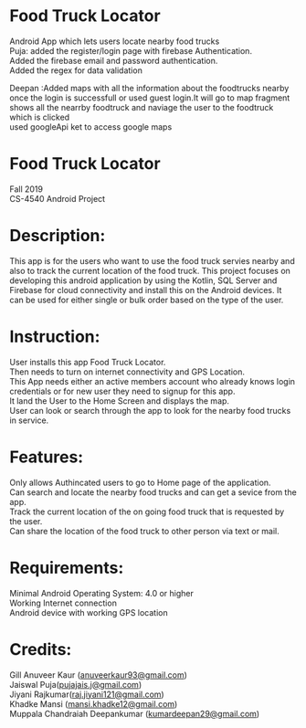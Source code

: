 # Food Truck Locator
Android App which lets users locate nearby food trucks\
Puja: added the register/login page with firebase Authentication.\
Added the firebase email and password authentication. \
Added the regex for data validation

Deepan :Added maps with all the information about the foodtrucks nearby\
once the login is successfull or used guest login.It will go to map fragment\
shows all the nearrby foodtruck and naviage the user to the foodtruck which is clicked\
used googleApi ket to access google maps


# Food Truck Locator
Fall 2019\
CS-4540 Android Project

# Description:
This app is for the users who want to use the food truck servies nearby and also to track the current location of the food truck. This project focuses on developing this android application by using the Kotlin, SQL Server and Firebase for cloud connectivity and install this on the Android devices. It can be used for either single or bulk order based on the type of the user.

# Instruction:
User installs this app Food Truck Locator.\
Then needs to turn on internet connectivity and GPS Location.\
This App needs either an active members account who already knows login credentials or for new user they need to signup for this app.\
It land the User to the Home Screen and displays the map.\
User can look or search through the app to look for the nearby food trucks in service.

# Features:
Only allows Authincated users to go to Home page of the application.\
Can search and locate the nearby food trucks and can get a sevice from the app.\
Track the current location of the on going food truck that is requested by the user.\
Can share the location of the food truck to other person via text or mail.

# Requirements:
Minimal Android Operating System: 4.0 or higher\
Working Internet connection\
Android device with working GPS location

# Credits:
Gill Anuveer Kaur (anuveerkaur93@gmail.com)\
Jaiswal Puja(pujajais.j@gmail.com)\
Jiyani Rajkumar(raj.jiyani121@gmail.com)\
Khadke Mansi (mansi.khadke12@gmail.com)\
Muppala Chandraiah Deepankumar (kumardeepan29@gmail.com)
